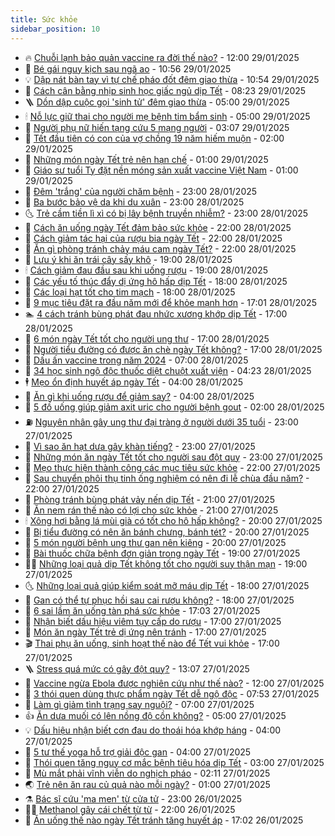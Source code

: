 ```yaml
---
title: Sức khỏe
sidebar_position: 10
---
```


<!-- vnexpress-suc-khoe:START -->
- 🔥 [Chuỗi lạnh bảo quản vaccine ra đời thế nào?](https://vnexpress.net/chuoi-lanh-bao-quan-vaccine-ra-doi-the-nao-4844225.html) - 12:00 29/01/2025
- 🥰 [Bé gái nguy kịch sau ngã ao](https://vnexpress.net/be-gai-nguy-kich-sau-nga-ao-4844202.html) - 10:56 29/01/2025
- 💡 [Dập nát bàn tay vì tự chế pháo đốt đêm giao thừa](https://vnexpress.net/dap-nat-ban-tay-vi-tu-che-phao-dot-dem-giao-thua-4844244.html) - 10:54 29/01/2025
- 🤗 [Cách cân bằng nhịp sinh học giấc ngủ dịp Tết](https://vnexpress.net/cach-can-bang-nhip-sinh-hoc-giac-ngu-dip-tet-4844228.html) - 08:23 29/01/2025
- 🪜 [Dồn dập cuộc gọi &#39;sinh tử&#39; đêm giao thừa](https://vnexpress.net/don-dap-cuoc-goi-sinh-tu-dem-giao-thua-4844120.html) - 05:00 29/01/2025
- 🕯 [Nỗ lực giữ thai cho người mẹ bệnh tim bẩm sinh](https://vnexpress.net/no-luc-giu-thai-cho-nguoi-me-benh-tim-bam-sinh-4843235.html) - 05:00 29/01/2025
- 🤭 [Người phụ nữ hiến tạng cứu 5 mạng người](https://vnexpress.net/nguoi-phu-nu-hien-tang-cuu-5-mang-nguoi-4844149.html) - 03:07 29/01/2025
- 👀 [Tết đầu tiên có con của vợ chồng 19 năm hiếm muộn](https://vnexpress.net/tet-dau-tien-co-con-cua-vo-chong-19-nam-hiem-muon-4842742.html) - 02:00 29/01/2025
- 🌋 [Những món ngày Tết trẻ nên hạn chế](https://vnexpress.net/nhung-mon-ngay-tet-tre-nen-han-che-4843248.html) - 01:00 29/01/2025
- 🫶 [Giáo sư tuổi Tỵ đặt nền móng sản xuất vaccine Việt Nam](https://vnexpress.net/giao-su-tuoi-ty-dat-nen-mong-san-xuat-vaccine-viet-nam-4843001.html) - 01:00 29/01/2025
- 🦆 [Đêm &#39;trắng&#39; của người chăm bệnh](https://vnexpress.net/dem-trang-cua-nguoi-cham-benh-4839844.html) - 23:00 28/01/2025
- 🚀 [Ba bước bảo vệ da khi du xuân](https://vnexpress.net/ba-buoc-bao-ve-da-khi-du-xuan-4843491.html) - 23:00 28/01/2025
- 🌜 [Trẻ cầm tiền lì xì có bị lây bệnh truyền nhiễm?](https://vnexpress.net/tre-cam-tien-li-xi-co-bi-lay-benh-truyen-nhiem-4843228.html) - 23:00 28/01/2025
- 🧰 [Cách ăn uống ngày Tết đảm bảo sức khỏe](https://vnexpress.net/cach-an-uong-ngay-tet-dam-bao-suc-khoe-4841822.html) - 22:00 28/01/2025
- 💫 [Cách giảm tác hại của rượu bia ngày Tết](https://vnexpress.net/cach-giam-tac-hai-cua-ruou-bia-ngay-tet-4843067.html) - 22:00 28/01/2025
- 🌝 [Ăn gì phòng tránh chảy máu cam ngày Tết?](https://vnexpress.net/an-gi-phong-tranh-chay-mau-cam-ngay-tet-4843064.html) - 22:00 28/01/2025
- 🗽 [Lưu ý khi ăn trái cây sấy khô](https://vnexpress.net/luu-y-khi-an-trai-cay-say-kho-4843327.html) - 19:00 28/01/2025
- 🕯 [Cách giảm đau đầu sau khi uống rượu](https://vnexpress.net/cach-giam-dau-dau-sau-khi-uong-ruou-4843062.html) - 19:00 28/01/2025
- 🦅 [Các yếu tố thúc đẩy dị ứng hô hấp dịp Tết](https://vnexpress.net/cac-yeu-to-thuc-day-di-ung-ho-hap-dip-tet-4843341.html) - 18:00 28/01/2025
- 🦆 [Các loại hạt tốt cho tim mạch](https://vnexpress.net/cac-loai-hat-tot-cho-tim-mach-4843333.html) - 18:00 28/01/2025
- 🎊 [9 mục tiêu đặt ra đầu năm mới để khỏe mạnh hơn](https://vnexpress.net/9-muc-tieu-dat-ra-dau-nam-moi-de-khoe-manh-hon-4838856.html) - 17:01 28/01/2025
- 🏊 [4 cách tránh bùng phát đau nhức xương khớp dịp Tết](https://vnexpress.net/4-cach-tranh-bung-phat-dau-nhuc-xuong-khop-dip-tet-4843478.html) - 17:00 28/01/2025
- 📝 [6 món ngày Tết tốt cho người ung thư](https://vnexpress.net/6-mon-ngay-tet-tot-cho-nguoi-ung-thu-4843353.html) - 17:00 28/01/2025
- 💯 [Người tiểu đường có được ăn chè ngày Tết không?](https://vnexpress.net/nguoi-tieu-duong-co-duoc-an-che-ngay-tet-khong-4843061.html) - 17:00 28/01/2025
- 🌊 [Dấu ấn vaccine trong năm 2024](https://vnexpress.net/dau-an-vaccine-trong-nam-2024-4842897.html) - 07:00 28/01/2025
- 🚀 [34 học sinh ngộ độc thuốc diệt chuột xuất viện](https://vnexpress.net/34-hoc-sinh-ngo-doc-thuoc-diet-chuot-xuat-vien-4843965.html) - 04:23 28/01/2025
- 🕴 [Mẹo ổn định huyết áp ngày Tết](https://vnexpress.net/meo-on-dinh-huyet-ap-ngay-tet-4841748.html) - 04:00 28/01/2025
- 🗽 [Ăn gì khi uống rượu để giảm say?](https://vnexpress.net/an-gi-khi-uong-ruou-de-giam-say-4843270.html) - 04:00 28/01/2025
- 🎡 [5 đồ uống giúp giảm axit uric cho người bệnh gout](https://vnexpress.net/5-do-uong-giup-giam-axit-uric-cho-nguoi-benh-gout-4843278.html) - 02:00 28/01/2025
- ⛽️ [Nguyên nhân gây ung thư đại tràng ở người dưới 35 tuổi](https://vnexpress.net/nguyen-nhan-gay-ung-thu-dai-trang-o-nguoi-duoi-35-tuoi-4843818.html) - 23:00 27/01/2025
- 🦆 [Vì sao ăn hạt dưa gây khàn tiếng?](https://vnexpress.net/vi-sao-an-hat-dua-gay-khan-tieng-4843059.html) - 23:00 27/01/2025
- 🤩 [Những món ăn ngày Tết tốt cho người sau đột quỵ](https://vnexpress.net/nhung-mon-an-ngay-tet-tot-cho-nguoi-sau-dot-quy-4843056.html) - 23:00 27/01/2025
- 🦒 [Mẹo thực hiện thành công các mục tiêu sức khỏe](https://vnexpress.net/meo-thuc-hien-thanh-cong-cac-muc-tieu-suc-khoe-4843766.html) - 22:00 27/01/2025
- 💫 [Sau chuyển phôi thụ tinh ống nghiệm có nên đi lễ chùa đầu năm?](https://vnexpress.net/sau-chuyen-phoi-thu-tinh-ong-nghiem-co-nen-di-le-chua-dau-nam-4843462.html) - 22:00 27/01/2025
- 🐘 [Phòng tránh bùng phát vảy nến dịp Tết](https://vnexpress.net/phong-tranh-bung-phat-vay-nen-dip-tet-4843458.html) - 21:00 27/01/2025
- 🚀 [Ăn nem rán thế nào có lợi cho sức khỏe](https://vnexpress.net/an-nem-ran-the-nao-co-loi-cho-suc-khoe-4843201.html) - 21:00 27/01/2025
- 🕯 [Xông hơi bằng lá mùi già có tốt cho hô hấp không?](https://vnexpress.net/xong-hoi-bang-la-mui-gia-co-tot-cho-ho-hap-khong-4843213.html) - 20:00 27/01/2025
- 🦏 [Bị tiểu đường có nên ăn bánh chưng, bánh tét?](https://vnexpress.net/bi-tieu-duong-co-nen-an-banh-chung-banh-tet-4843057.html) - 20:00 27/01/2025
- 🦄 [5 món người bệnh ung thư gan nên kiêng](https://vnexpress.net/5-mon-nguoi-benh-ung-thu-gan-nen-kieng-4843054.html) - 20:00 27/01/2025
- 🦒 [Bài thuốc chữa bệnh đơn giản trong ngày Tết](https://vnexpress.net/bai-thuoc-chua-benh-don-gian-trong-ngay-tet-4841953.html) - 19:00 27/01/2025
- 👨‍🏫 [Những loại quả dịp Tết không tốt cho người suy thận mạn](https://vnexpress.net/nhung-loai-qua-dip-tet-khong-tot-cho-nguoi-suy-than-man-4843470.html) - 19:00 27/01/2025
- 🌜 [Những loại quả giúp kiểm soát mỡ máu dịp Tết](https://vnexpress.net/nhung-loai-qua-giup-kiem-soat-mo-mau-dip-tet-4843216.html) - 18:00 27/01/2025
- 🚀 [Gan có thể tự phục hồi sau cai rượu không?](https://vnexpress.net/gan-co-the-tu-phuc-hoi-sau-cai-ruou-khong-4842735.html) - 18:00 27/01/2025
- 💃 [6 sai lầm ăn uống tàn phá sức khỏe](https://vnexpress.net/6-sai-lam-an-uong-tan-pha-suc-khoe-4842077.html) - 17:03 27/01/2025
- 💯 [Nhận biết dấu hiệu viêm tụy cấp do rượu](https://vnexpress.net/nhan-biet-dau-hieu-viem-tuy-cap-do-ruou-4843352.html) - 17:00 27/01/2025
- 🤔 [Món ăn ngày Tết trẻ dị ứng nên tránh](https://vnexpress.net/mon-an-ngay-tet-tre-di-ung-nen-tranh-4843207.html) - 17:00 27/01/2025
- 🎬 [Thai phụ ăn uống, sinh hoạt thế nào để Tết vui khỏe](https://vnexpress.net/thai-phu-an-uong-sinh-hoat-the-nao-de-tet-vui-khoe-4843203.html) - 17:00 27/01/2025
- 🪜 [Stress quá mức có gây đột quỵ?](https://vnexpress.net/stress-qua-muc-co-gay-dot-quy-4839658.html) - 13:07 27/01/2025
- 🦣 [Vaccine ngừa Ebola được nghiên cứu như thế nào?](https://vnexpress.net/vaccine-ngua-ebola-duoc-nghien-cuu-nhu-the-nao-4842975.html) - 12:00 27/01/2025
- 🧐 [3 thói quen dùng thực phẩm ngày Tết dễ ngộ độc](https://vnexpress.net/3-thoi-quen-dung-thuc-pham-ngay-tet-de-ngo-doc-4842097.html) - 07:53 27/01/2025
- 🤡 [Làm gì giảm tình trạng say nguội?](https://vnexpress.net/lam-gi-giam-tinh-trang-say-nguoi-4843645.html) - 07:00 27/01/2025
- 👍 [Ăn dưa muối có lên nồng độ cồn không?](https://vnexpress.net/an-dua-muoi-co-len-nong-do-con-khong-4843646.html) - 05:00 27/01/2025
- 💡 [Dấu hiệu nhận biết cơn đau do thoái hóa khớp háng](https://vnexpress.net/dau-hieu-nhan-biet-con-dau-do-thoai-hoa-khop-hang-4843452.html) - 04:00 27/01/2025
- 💯 [5 tư thế yoga hỗ trợ giải độc gan](https://vnexpress.net/5-tu-the-yoga-ho-tro-giai-doc-gan-4843405.html) - 04:00 27/01/2025
- 🧠 [Thói quen tăng nguy cơ mắc bệnh tiêu hóa dịp Tết](https://vnexpress.net/thoi-quen-tang-nguy-co-mac-benh-tieu-hoa-dip-tet-4842890.html) - 03:00 27/01/2025
- 🎡 [Mù mắt phải vĩnh viễn do nghịch pháo](https://vnexpress.net/mu-mat-phai-vinh-vien-do-nghich-phao-4843717.html) - 02:11 27/01/2025
- 🌏 [Trẻ nên ăn rau củ quả nào mỗi ngày?](https://vnexpress.net/tre-nen-an-rau-cu-qua-nao-moi-ngay-4843250.html) - 01:00 27/01/2025
- ⚗️ [Bác sĩ cứu &#39;ma men&#39; từ cửa tử](https://vnexpress.net/bac-si-cuu-ma-men-tu-cua-tu-4835039.html) - 23:00 26/01/2025
- 👨‍🏫 [Methanol gây cái chết từ từ](https://vnexpress.net/methanol-gay-cai-chet-tu-tu-4843167.html) - 22:00 26/01/2025
- 🤖 [Ăn uống thế nào ngày Tết tránh tăng huyết áp](https://vnexpress.net/an-uong-the-nao-ngay-tet-tranh-tang-huyet-ap-4843526.html) - 17:02 26/01/2025<!-- vnexpress-suc-khoe:END -->
